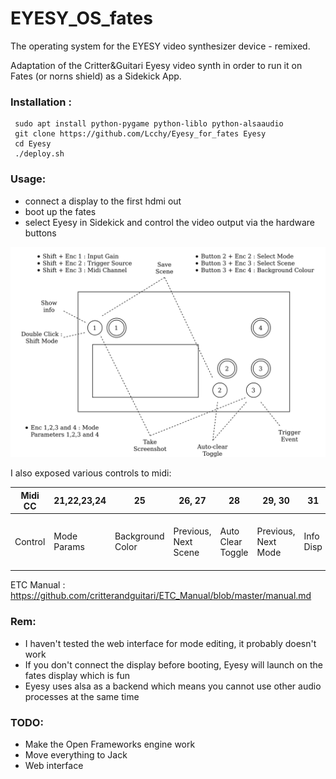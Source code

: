 # EYESY_OS_fates

The operating system for the EYESY video synthesizer device - remixed.

Adaptation of the Critter&Guitari Eyesy video synth in order to run it on Fates (or norns shield) as a Sidekick App.

### Installation :
```
 sudo apt install python-pygame python-liblo python-alsaaudio
 git clone https://github.com/Lcchy/Eyesy_for_fates Eyesy
 cd Eyesy
 ./deploy.sh
 ```
 
### Usage:
 - connect a display to the first hdmi out
 - boot up the fates
 - select Eyesy in Sidekick and control the video output via the hardware buttons
 
![text](hardware_usage.png)

 
 I also exposed various controls to midi:
  
  | Midi CC    | 21,22,23,24 | 25               | 26, 27               | 28                | 29, 30              | 31        | 32           | 33              | 34                         | 35       | 36         | 37             | 38                       |
|-------|-------------|------------------|----------------------|-------------------|---------------------|-----------|--------------|-----------------|----------------------------|----------|------------|----------------|--------------------------|
| Control | Mode Params | Background Color | Previous, Next Scene | Auto Clear Toggle | Previous, Next Mode | Info Disp | Send Trigger | Take Screenshot | Save or delete (long hold) | ShiftKey | Input Gain | Trigger Source | Midi In Channel (init 1) |

ETC Manual : https://github.com/critterandguitari/ETC_Manual/blob/master/manual.md

### Rem:
- I haven't tested the web interface for mode editing, it probably doesn't work
- If you don't connect the display before booting, Eyesy will launch on the fates display which is fun
- Eyesy uses alsa as a backend which means you cannot use other audio processes at the same time

### TODO:
- Make the Open Frameworks engine work
- Move everything to Jack
- Web interface
